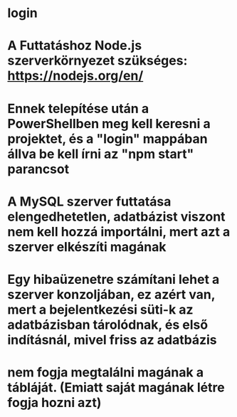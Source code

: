 # login

# A Futtatáshoz Node.js szerverkörnyezet szükséges: https://nodejs.org/en/

# Ennek telepítése után a PowerShellben meg kell keresni a projektet, és a "login" mappában állva be kell írni az "npm start" parancsot

# A MySQL szerver futtatása elengedhetetlen, adatbázist viszont nem kell hozzá importálni, mert azt a szerver elkészíti magának

# Egy hibaüzenetre számítani lehet a szerver konzoljában, ez azért van, mert a bejelentkezési süti-k az adatbázisban tárolódnak, és első indításnál, mivel friss az adatbázis
# nem fogja megtalálni magának a tábláját. (Emiatt saját magának létre fogja hozni azt)
